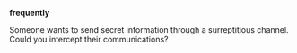 **frequently**

Someone wants to send secret information through a surreptitious channel. Could you intercept their communications?